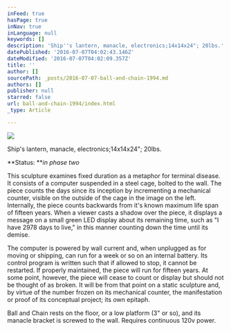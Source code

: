 ```yaml
---
inFeed: true
hasPage: true
inNav: true
inLanguage: null
keywords: []
description: 'Ship''s lantern, manacle, electronics;14x14x24"; 20lbs.'
datePublished: '2016-07-07T04:02:43.146Z'
dateModified: '2016-07-07T04:02:09.357Z'
title: ''
author: []
sourcePath: _posts/2016-07-07-ball-and-chain-1994.md
authors: []
publisher: null
starred: false
url: ball-and-chain-1994/index.html
_type: Article

---
```

![](https://the-grid-user-content.s3-us-west-2.amazonaws.com/12a42b20-f35d-4e0c-a13a-b0ad3370d134.jpg)

Ship's lantern, manacle, electronics;14x14x24"; 20lbs.

**Status: **_in phase two_

This sculpture examines fixed duration as a metaphor for terminal disease. It consists of a computer suspended in a steel cage, bolted to the wall. The piece counts the days since its inception by incrementing a mechanical counter, visible on the outside of the cage in the image on the left. Internally, the piece counts backwards from it's known maximum life span of fifteen years. When a viewer casts a shadow over the piece, it displays a message on a small green LED display about its remaining time, such as "I have 2978 days to live," in this manner counting down the time until its demise.

The computer is powered by wall current and, when unplugged as for moving or shipping, can run for a week or so on an internal battery. Its control program is written such that if allowed to stop, it cannot be restarted. If properly maintained, the piece will run for fifteen years. At some point, however, the piece will cease to count or display but should not be thought of as broken. It will be from that point on a static sculpture and, by virtue of the number frozen on its mechanical counter, the manifestation or proof of its conceptual project; its own epitaph.

Ball and Chain rests on the floor, or a low platform (3" or so), and its manacle bracket is screwed to the wall. Requires continuous 120v power.